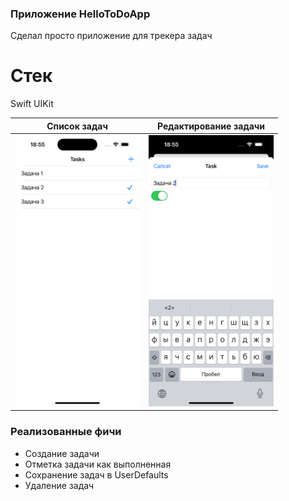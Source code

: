 


### Приложение HelloToDoApp

Сделал просто приложение для трекера задач

# Стек
Swift UIKit



| Список задач | Редактирование задачи |  
|----------------|----------------|
| <img src="https://github.com/sapgv/HelloToDoApp/blob/main/1.png" width="200"> | <img src="https://github.com/sapgv/HelloToDoApp/blob/main/2.png" width="200"> | <img src="https://github.com/sapgv/MobileRestaurant/blob/main/3.png" width="200"> | <img src="https://github.com/sapgv/MobileRestaurant/blob/main/4.png"  |

### Реализованные фичи

* Создание задачи
* Отметка задачи как выполненная
* Сохранение задач в UserDefaults
* Удаление задач




